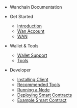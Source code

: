 - Wanchain Documentation 

- Get Started
  - [Introduction](Introduction.md)
  - [Wan Account](wan-account.md)
  - [WAN](wan.md)
- Wallet & Tools
  - [Wallet Support](wallet-support.md)
  - [Tools](tools.md)
- Developer
  - [Installing Client](install-client.md)
  - [Recommended Tools](developer-tools.md)
  - [Running a Node](wanchain-node.md)
  - [Deploying Smart Contracts](smart-contract.md)
  - [Example Smart Contract](contract-example.md)